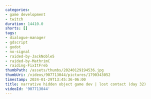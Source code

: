 ```yaml
---
categories:
- game development
- twitch
duration: 14410.0
shorts: []
tags:
- dialogue-manager
- gdscript
- godot
- no-signal
- raided-by-JackNoble5
- raided-by-MathrimC
- raiding-FixItFreb
thumbPath: /assets/thumbs/20240129194536.jpg
thumbUri: /videos/907713044/pictures/1790343052
timestamp: 2024-01-29T13:45:36-06:00
title: narrative hidden object game dev | lost contact (day 32)
videoId: '907713044'
---
```

